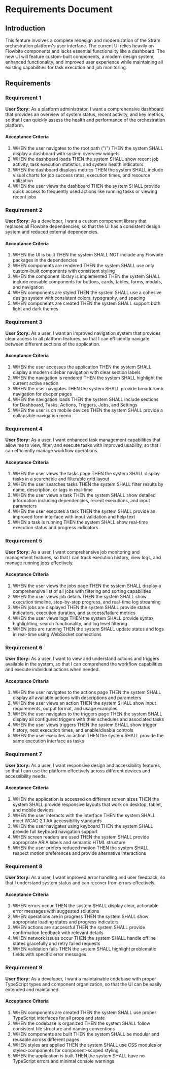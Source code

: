 # Requirements Document

## Introduction

This feature involves a complete redesign and modernization of the Strøm orchestration platform's user interface. The current UI relies heavily on Flowbite components and lacks essential functionality like a dashboard. The new UI will feature custom-built components, a modern design system, enhanced functionality, and improved user experience while maintaining all existing capabilities for task execution and job monitoring.

## Requirements

### Requirement 1

**User Story:** As a platform administrator, I want a comprehensive dashboard that provides an overview of system status, recent activity, and key metrics, so that I can quickly assess the health and performance of the orchestration platform.

#### Acceptance Criteria

1. WHEN the user navigates to the root path ("/") THEN the system SHALL display a dashboard with system overview widgets
2. WHEN the dashboard loads THEN the system SHALL show recent job activity, task execution statistics, and system health indicators
3. WHEN the dashboard displays metrics THEN the system SHALL include visual charts for job success rates, execution times, and resource utilization
4. WHEN the user views the dashboard THEN the system SHALL provide quick access to frequently used actions like running tasks or viewing recent jobs

### Requirement 2

**User Story:** As a developer, I want a custom component library that replaces all Flowbite dependencies, so that the UI has a consistent design system and reduced external dependencies.

#### Acceptance Criteria

1. WHEN the UI is built THEN the system SHALL NOT include any Flowbite packages in the dependencies
2. WHEN components are rendered THEN the system SHALL use only custom-built components with consistent styling
3. WHEN the component library is implemented THEN the system SHALL include reusable components for buttons, cards, tables, forms, modals, and navigation
4. WHEN components are styled THEN the system SHALL use a cohesive design system with consistent colors, typography, and spacing
5. WHEN components are created THEN the system SHALL support both light and dark themes

### Requirement 3

**User Story:** As a user, I want an improved navigation system that provides clear access to all platform features, so that I can efficiently navigate between different sections of the application.

#### Acceptance Criteria

1. WHEN the user accesses the application THEN the system SHALL display a modern sidebar navigation with clear section labels
2. WHEN the navigation is rendered THEN the system SHALL highlight the current active section
3. WHEN the user navigates THEN the system SHALL provide breadcrumb navigation for deeper pages
4. WHEN the navigation loads THEN the system SHALL include sections for Dashboard, Tasks, Actions, Triggers, Jobs, and Settings
5. WHEN the user is on mobile devices THEN the system SHALL provide a collapsible navigation menu

### Requirement 4

**User Story:** As a user, I want enhanced task management capabilities that allow me to view, filter, and execute tasks with improved usability, so that I can efficiently manage workflow operations.

#### Acceptance Criteria

1. WHEN the user views the tasks page THEN the system SHALL display tasks in a searchable and filterable grid layout
2. WHEN the user searches tasks THEN the system SHALL filter results by name, description, or tags in real-time
3. WHEN the user views a task THEN the system SHALL show detailed information including dependencies, recent executions, and input parameters
4. WHEN the user executes a task THEN the system SHALL provide an improved form interface with input validation and help text
5. WHEN a task is running THEN the system SHALL show real-time execution status and progress indicators

### Requirement 5

**User Story:** As a user, I want comprehensive job monitoring and management features, so that I can track execution history, view logs, and manage running jobs effectively.

#### Acceptance Criteria

1. WHEN the user views the jobs page THEN the system SHALL display a comprehensive list of all jobs with filtering and sorting capabilities
2. WHEN the user views job details THEN the system SHALL show execution timeline, step-by-step progress, and real-time log streaming
3. WHEN jobs are displayed THEN the system SHALL provide status indicators, execution duration, and success/failure metrics
4. WHEN the user views logs THEN the system SHALL provide syntax highlighting, search functionality, and log level filtering
5. WHEN jobs are running THEN the system SHALL update status and logs in real-time using WebSocket connections

### Requirement 6

**User Story:** As a user, I want to view and understand actions and triggers available in the system, so that I can comprehend the workflow capabilities and execute individual actions when needed.

#### Acceptance Criteria

1. WHEN the user navigates to the actions page THEN the system SHALL display all available actions with descriptions and parameters
2. WHEN the user views an action THEN the system SHALL show input requirements, output format, and usage examples
3. WHEN the user navigates to the triggers page THEN the system SHALL display all configured triggers with their schedules and associated tasks
4. WHEN the user views triggers THEN the system SHALL show trigger history, next execution times, and enable/disable controls
5. WHEN the user executes an action THEN the system SHALL provide the same execution interface as tasks

### Requirement 7

**User Story:** As a user, I want responsive design and accessibility features, so that I can use the platform effectively across different devices and accessibility needs.

#### Acceptance Criteria

1. WHEN the application is accessed on different screen sizes THEN the system SHALL provide responsive layouts that work on desktop, tablet, and mobile devices
2. WHEN the user interacts with the interface THEN the system SHALL meet WCAG 2.1 AA accessibility standards
3. WHEN the user navigates using keyboard THEN the system SHALL provide full keyboard navigation support
4. WHEN screen readers are used THEN the system SHALL provide appropriate ARIA labels and semantic HTML structure
5. WHEN the user prefers reduced motion THEN the system SHALL respect motion preferences and provide alternative interactions

### Requirement 8

**User Story:** As a user, I want improved error handling and user feedback, so that I understand system status and can recover from errors effectively.

#### Acceptance Criteria

1. WHEN errors occur THEN the system SHALL display clear, actionable error messages with suggested solutions
2. WHEN operations are in progress THEN the system SHALL show appropriate loading states and progress indicators
3. WHEN actions are successful THEN the system SHALL provide confirmation feedback with relevant details
4. WHEN network issues occur THEN the system SHALL handle offline states gracefully and retry failed requests
5. WHEN validation fails THEN the system SHALL highlight problematic fields with specific error messages

### Requirement 9

**User Story:** As a developer, I want a maintainable codebase with proper TypeScript types and component organization, so that the UI can be easily extended and maintained.

#### Acceptance Criteria

1. WHEN components are created THEN the system SHALL use proper TypeScript interfaces for all props and state
2. WHEN the codebase is organized THEN the system SHALL follow consistent file structure and naming conventions
3. WHEN components are built THEN the system SHALL be modular and reusable across different pages
4. WHEN styles are applied THEN the system SHALL use CSS modules or styled-components for component-scoped styling
5. WHEN the application is built THEN the system SHALL have no TypeScript errors and minimal console warnings